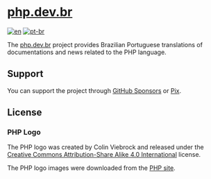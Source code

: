 # [php.dev.br][portal-link]

[![en][readme-badge-en]][readme-lang-en]
[![pt-br][readme-badge-pt-br]][readme-lang-pt-br]

The [php.dev.br][portal-link] project provides Brazilian Portuguese translations
of documentations and news related to the PHP language.

## Support

You can support the project through [GitHub Sponsors][sponsor-github] or
[Pix][sponsor-pix].

## License

### PHP Logo

The PHP logo was created by Colin Viebrock and released under the
[Creative Commons Attribution-Share Alike 4.0 International][logo-license]
license.

The PHP logo images were downloaded from the [PHP site][logo-download].

[logo-license]: https://creativecommons.org/licenses/by-sa/4.0/

[logo-download]: https://www.php.net/download-logos.php

[portal-link]: https://php.dev.br

[readme-badge-en]: https://img.shields.io/badge/lang-en-blue.svg

[readme-badge-pt-br]: https://img.shields.io/badge/lang-pt--br-dark--green.svg

[readme-lang-en]: https://github.com/php-dev-br/.github/blob/main/profile/README.EN.md

[readme-lang-pt-br]: https://github.com/php-dev-br/.github/blob/main/profile/README.md

[sponsor-github]: https://github.com/sponsors/php-dev-br

[sponsor-pix]: https://nubank.com.br/cobrar/2lya8/6569d98a-18be-4864-b152-a4ec9c501ba9
